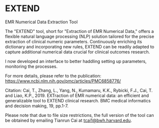 # EXTEND
EMR Numerical Data Extraction Tool

The "EXTEND" tool, short for "Extraction of EMR Numerical Data," offers a flexible natural language processing (NLP) solution tailored for the precise extraction of clinical numeric parameters. Continuously enriching its dictionary and incorporating new rules, EXTEND can be readily adapted to capture additional numerical data crucial for clinical outcomes research.

I now developed an interface to better haddling setting up parameters, monitoring the processes.

For more details, please refer to the publication:
        https://www.ncbi.nlm.nih.gov/pmc/articles/PMC6858776/
        
Citation:
Cai, T., Zhang, L., Yang, N., Kumamaru, K.K., Rybicki, F.J., Cai, T. and Liao, K.P., 2019. EXTraction of EMR numerical data: an efficient and             generalizable tool to EXTEND clinical research. BMC medical informatics and decision making, 19, pp.1-7.

Please note that due to file size restrictions, the full version of the tool can be obtained by emailing Tianrun Cai at tcai1@bwh.harvard.edu.

